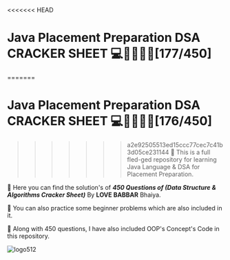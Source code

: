 
<<<<<<< HEAD
# Java Placement Preparation DSA CRACKER SHEET 💻🦸‍♂️🐱‍👤[177/450]
=======
# Java Placement Preparation DSA CRACKER SHEET 💻🦸‍♂️🐱‍👤[176/450]
>>>>>>> a2e92505513ed15ccc77cec7c41b3d05ce231144
🐼 This is a full fled-ged repository for learning Java Language & DSA for Placement Preparation.

💪 Here you can find the solution's of **_450 Questions of (Data Structure & Algorithms Cracker Sheet)_** By **LOVE BABBAR** Bhaiya.

👊 You can also practice some beginner problems which are also included in it.

🎁 Along with 450 questions, I have also included OOP's Concept's Code in this repository.

![logo512](https://user-images.githubusercontent.com/65482419/118401608-f1490e80-b683-11eb-9e58-af14ae9a5cab.png)
